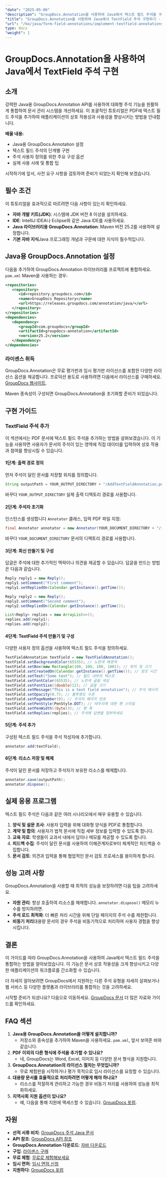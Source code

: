 ```yaml
---
"date": "2025-05-06"
"description": "GroupDocs.Annotation을 사용하여 Java에서 텍스트 필드 주석을 구현하고 문서 상호 작용성을 향상시키는 방법을 알아보세요. 단계별 지침과 실용적인 응용 프로그램을 제공하는 이 종합 가이드를 따라해 보세요."
"title": "GroupDocs.Annotation을 사용하여 Java에서 TextField 주석 구현하기 - 포괄적인 가이드"
"url": "/ko/java/form-field-annotations/implement-textfield-annotations-java-groupdocs/"
type: docs
"weight": 1
---
```


# GroupDocs.Annotation을 사용하여 Java에서 TextField 주석 구현

## 소개

강력한 Java용 GroupDocs.Annotation API를 사용하여 대화형 주석 기능을 원활하게 통합하여 문서 관리 시스템을 개선하세요. 이 포괄적인 튜토리얼은 PDF에 텍스트 필드 주석을 추가하여 애플리케이션의 상호 작용성과 사용성을 향상시키는 방법을 안내합니다.

**배울 내용:**
- Java용 GroupDocs.Annotation 설정
- 텍스트 필드 주석의 단계별 구현
- 주석 사용자 정의를 위한 주요 구성 옵션
- 실제 사용 사례 및 통합 팁

시작하기에 앞서, 사전 요구 사항을 검토하여 준비가 되었는지 확인해 보겠습니다.

## 필수 조건

이 튜토리얼을 효과적으로 따르려면 다음 사항이 있는지 확인하세요.
- **자바 개발 키트(JDK)**: 시스템에 JDK 버전 8 이상을 설치하세요.
- **IDE**: IntelliJ IDEA나 Eclipse와 같은 Java IDE를 사용하세요.
- **Java 라이브러리용 GroupDocs.Annotation**: Maven 버전 25.2를 사용하여 설정합니다.
- **기본 자바 지식**Java 프로그래밍 개념과 구문에 대한 지식이 필수적입니다.

## Java용 GroupDocs.Annotation 설정

다음을 추가하여 GroupDocs.Annotation 라이브러리를 프로젝트에 통합하세요. `pom.xml` Maven을 사용하는 경우:

```xml
<repositories>
   <repository>
      <id>repository.groupdocs.com</id>
      <name>GroupDocs Repository</name>
      <url>https://releases.groupdocs.com/annotation/java/</url>
   </repository>
</repositories>
<dependencies>
   <dependency>
      <groupId>com.groupdocs</groupId>
      <artifactId>groupdocs-annotation</artifactId>
      <version>25.2</version>
   </dependency>
</dependencies>
```

### 라이센스 취득

GroupDocs.Annotation은 무료 평가판과 임시 평가판 라이선스를 포함한 다양한 라이선스 옵션을 제공합니다. 프로덕션 용도로 사용하려면 다음에서 라이선스를 구매하세요. [GroupDocs 웹사이트](https://purchase.groupdocs.com/buy).

Maven 종속성이 구성되면 GroupDocs.Annotation을 초기화할 준비가 되었습니다.

## 구현 가이드

### TextField 주석 추가

이 섹션에서는 PDF 문서에 텍스트 필드 주석을 추가하는 방법을 살펴보겠습니다. 이 기능을 사용하면 사용자가 문서의 주석이 있는 영역에 직접 데이터를 입력하여 상호 작용과 참여를 향상시킬 수 있습니다.

#### 1단계: 출력 경로 정의

먼저 주석이 달린 문서를 저장할 위치를 정의합니다.

```java
String outputPath = YOUR_OUTPUT_DIRECTORY + "/AddTextFieldAnnotation.pdf";
```
바꾸다 `YOUR_OUTPUT_DIRECTORY` 실제 출력 디렉토리 경로를 사용합니다.

#### 2단계: 주석자 초기화

인스턴스를 생성합니다 `Annotator` 클래스, 입력 PDF 파일 지정:

```java
final Annotator annotator = new Annotator(YOUR_DOCUMENT_DIRECTORY + "/input.pdf");
```
바꾸다 `YOUR_DOCUMENT_DIRECTORY` 문서의 디렉토리 경로를 사용합니다.

#### 3단계: 회신 만들기 및 구성

답글은 주석에 대한 추가적인 맥락이나 의견을 제공할 수 있습니다. 답글을 만드는 방법은 다음과 같습니다.

```java
Reply reply1 = new Reply();
reply1.setComment("First comment");
reply1.setRepliedOn(Calendar.getInstance().getTime());

Reply reply2 = new Reply();
reply2.setComment("Second comment");
reply2.setRepliedOn(Calendar.getInstance().getTime());

List<Reply> replies = new ArrayList<>();
replies.add(reply1);
replies.add(reply2);
```

#### 4단계: TextField 주석 만들기 및 구성

다양한 사용자 정의 옵션을 사용하여 텍스트 필드 주석을 정의하세요.

```java
TextFieldAnnotation textField = new TextFieldAnnotation();
textField.setBackgroundColor(65535); // 노란색 배경색
textField.setBox(new Rectangle(100, 100, 100, 100)); // 위치 및 크기
textField.setCreatedOn(Calendar.getInstance().getTime()); // 창조 시간
textField.setText("Some text"); // 필드 내부의 텍스트
textField.setFontColor(65535); // 노란색 글꼴 색상
textField.setFontSize((double)12); // 글꼴 크기
textField.setMessage("This is a text field annotation"); // 주석 메시지
textField.setOpacity(0.7); // 불투명도 수준
textField.setPageNumber(0); // 주석의 페이지 번호
textField.setPenStyle(PenStyle.DOT); // 테두리에 대한 펜 스타일
textField.setPenWidth((byte)3); // 펜 폭
textField.setReplies(replies); // 주석에 답변을 첨부하세요
```

#### 5단계: 주석 추가

구성된 텍스트 필드 주석을 주석 작성자에 추가합니다.

```java
annotator.add(textField);
```

#### 6단계: 리소스 저장 및 해제

주석이 달린 문서를 저장하고 주석자가 보유한 리소스를 해제합니다.

```java
annotator.save(outputPath);
annotator.dispose();
```

## 실제 응용 프로그램

텍스트 필드 주석은 다음과 같은 여러 시나리오에서 매우 유용할 수 있습니다.
1. **양식 및 설문 조사**: 사용자 입력을 위해 대화형 양식을 PDF로 통합합니다.
2. **계약 및 합의**: 사용자가 법적 문서에 직접 세부 정보를 입력할 수 있도록 합니다.
3. **교육 자료**: 학생들이 교과서 내에서 답이나 메모를 제공할 수 있도록 합니다.
4. **피드백 수집**: 주석이 달린 문서를 사용하여 이해관계자로부터 체계적인 피드백을 수집합니다.
5. **문서 검토**: 의견과 입력을 통해 협업적인 문서 검토 프로세스를 용이하게 합니다.

## 성능 고려 사항

GroupDocs.Annotation을 사용할 때 최적의 성능을 보장하려면 다음 팁을 고려하세요.
- **자원 관리**: 항상 호출하여 리소스를 해제합니다. `annotator.dispose()` 메모리 누수를 방지하려면.
- **주석 로드 최적화**: 더 빠른 처리 시간을 위해 단일 페이지의 주석 수를 제한합니다.
- **비동기 처리**대용량 문서의 경우 주석을 비동기적으로 처리하여 사용자 경험을 향상시킵니다.

## 결론

이 가이드를 따라 GroupDocs.Annotation을 사용하여 Java에서 텍스트 필드 주석을 통합하는 방법을 알아보았습니다. 이 기능은 문서 상호 작용성을 크게 향상시키고 다양한 애플리케이션의 워크플로를 간소화할 수 있습니다.

더 자세히 알아보려면 GroupDocs에서 지원하는 다른 주석 유형을 자세히 살펴보거나 웹 서비스 등 다양한 플랫폼과 라이브러리를 통합하는 것을 고려하세요.

시작할 준비가 되셨나요? 다음으로 이동하세요. [GroupDocs 문서](https://docs.groupdocs.com/annotation/java/) 더 많은 자료와 가이드를 확인하세요.

## FAQ 섹션

1. **Java용 GroupDocs.Annotation을 어떻게 설치합니까?**
   - 저장소와 종속성을 추가하여 Maven을 사용하세요. `pom.xml`, 앞서 보여준 바와 같습니다.
2. **PDF 이외의 다른 형식에 주석을 추가할 수 있나요?**
   - 네, GroupDocs는 Word, Excel, 이미지 등 다양한 문서 형식을 지원합니다.
3. **GroupDocs.Annotation의 라이선스 절차는 무엇입니까?**
   - 무료 체험판을 시작하거나 평가 목적으로 임시 라이선스를 요청할 수 있습니다.
4. **대용량 문서를 효율적으로 처리하려면 어떻게 해야 하나요?**
   - 리소스를 적절하게 관리하고 가능한 경우 비동기 처리를 사용하여 성능을 최적화하세요.
5. **지역사회 지원 옵션이 있나요?**
   - 예, 다음을 통해 지원에 액세스할 수 있습니다. [GroupDocs 포럼](https://forum.groupdocs.com/c/annotation/).

## 자원
- **선적 서류 비치**: [GroupDocs 주석 Java 문서](https://docs.groupdocs.com/annotation/java/)
- **API 참조**: [GroupDocs API 참조](https://reference.groupdocs.com/annotation/java/)
- **GroupDocs.Annotation 다운로드**: [자바 다운로드](https://releases.groupdocs.com/annotation/java/)
- **구입**: [라이센스 구매](https://purchase.groupdocs.com/buy)
- **무료 체험**: [무료로 체험해보세요](https://releases.groupdocs.com/annotation/java/)
- **임시 면허**: [임시 면허 신청](https://purchase.groupdocs.com/temporary-license/)
- **지원하다**: [GroupDocs 포럼](https://forum.groupdocs.com/c/annotation/)